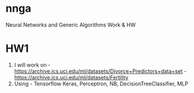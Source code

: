 # nnga
Neural Networks and Generic Algorithms Work & HW<br>

# HW1

1) I will work on - https://archive.ics.uci.edu/ml/datasets/Divorce+Predictors+data+set - https://archive.ics.uci.edu/ml/datasets/Fertility
2) Using - Tensorflow Keras, Perceptron, NB, DecisionTreeClassifier, MLP
